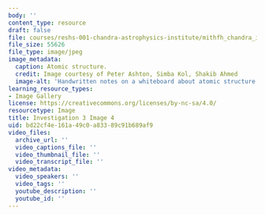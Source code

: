 ```yaml
---
body: ''
content_type: resource
draft: false
file: courses/reshs-001-chandra-astrophysics-institute/mithfh_chandra_inv3_atomic.jpg
file_size: 55626
file_type: image/jpeg
image_metadata:
  caption: Atomic structure.
  credit: Image courtesy of Peter Ashton, Simba Kol, Shakib Ahmed
  image-alt: 'Handwritten notes on a whiteboard about atomic structure. '
learning_resource_types:
- Image Gallery
license: https://creativecommons.org/licenses/by-nc-sa/4.0/
resourcetype: Image
title: Investigation 3 Image 4
uid: bd22cf4e-161a-49c0-a833-89c91b689af9
video_files:
  archive_url: ''
  video_captions_file: ''
  video_thumbnail_file: ''
  video_transcript_file: ''
video_metadata:
  video_speakers: ''
  video_tags: ''
  youtube_description: ''
  youtube_id: ''
---
```

